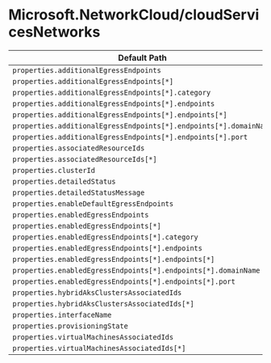 # Microsoft.NetworkCloud/cloudServicesNetworks

| Default Path | Alias |
|---|---|
| `properties.additionalEgressEndpoints` | `Microsoft.NetworkCloud/cloudServicesNetworks/additionalEgressEndpoints` |
| `properties.additionalEgressEndpoints[*]` | `Microsoft.NetworkCloud/cloudServicesNetworks/additionalEgressEndpoints[*]` |
| `properties.additionalEgressEndpoints[*].category` | `Microsoft.NetworkCloud/cloudServicesNetworks/additionalEgressEndpoints[*].category` |
| `properties.additionalEgressEndpoints[*].endpoints` | `Microsoft.NetworkCloud/cloudServicesNetworks/additionalEgressEndpoints[*].endpoints` |
| `properties.additionalEgressEndpoints[*].endpoints[*]` | `Microsoft.NetworkCloud/cloudServicesNetworks/additionalEgressEndpoints[*].endpoints[*]` |
| `properties.additionalEgressEndpoints[*].endpoints[*].domainName` | `Microsoft.NetworkCloud/cloudServicesNetworks/additionalEgressEndpoints[*].endpoints[*].domainName` |
| `properties.additionalEgressEndpoints[*].endpoints[*].port` | `Microsoft.NetworkCloud/cloudServicesNetworks/additionalEgressEndpoints[*].endpoints[*].port` |
| `properties.associatedResourceIds` | `Microsoft.NetworkCloud/cloudServicesNetworks/associatedResourceIds` |
| `properties.associatedResourceIds[*]` | `Microsoft.NetworkCloud/cloudServicesNetworks/associatedResourceIds[*]` |
| `properties.clusterId` | `Microsoft.NetworkCloud/cloudServicesNetworks/clusterId` |
| `properties.detailedStatus` | `Microsoft.NetworkCloud/cloudServicesNetworks/detailedStatus` |
| `properties.detailedStatusMessage` | `Microsoft.NetworkCloud/cloudServicesNetworks/detailedStatusMessage` |
| `properties.enableDefaultEgressEndpoints` | `Microsoft.NetworkCloud/cloudServicesNetworks/enableDefaultEgressEndpoints` |
| `properties.enabledEgressEndpoints` | `Microsoft.NetworkCloud/cloudServicesNetworks/enabledEgressEndpoints` |
| `properties.enabledEgressEndpoints[*]` | `Microsoft.NetworkCloud/cloudServicesNetworks/enabledEgressEndpoints[*]` |
| `properties.enabledEgressEndpoints[*].category` | `Microsoft.NetworkCloud/cloudServicesNetworks/enabledEgressEndpoints[*].category` |
| `properties.enabledEgressEndpoints[*].endpoints` | `Microsoft.NetworkCloud/cloudServicesNetworks/enabledEgressEndpoints[*].endpoints` |
| `properties.enabledEgressEndpoints[*].endpoints[*]` | `Microsoft.NetworkCloud/cloudServicesNetworks/enabledEgressEndpoints[*].endpoints[*]` |
| `properties.enabledEgressEndpoints[*].endpoints[*].domainName` | `Microsoft.NetworkCloud/cloudServicesNetworks/enabledEgressEndpoints[*].endpoints[*].domainName` |
| `properties.enabledEgressEndpoints[*].endpoints[*].port` | `Microsoft.NetworkCloud/cloudServicesNetworks/enabledEgressEndpoints[*].endpoints[*].port` |
| `properties.hybridAksClustersAssociatedIds` | `Microsoft.NetworkCloud/cloudServicesNetworks/hybridAksClustersAssociatedIds` |
| `properties.hybridAksClustersAssociatedIds[*]` | `Microsoft.NetworkCloud/cloudServicesNetworks/hybridAksClustersAssociatedIds[*]` |
| `properties.interfaceName` | `Microsoft.NetworkCloud/cloudServicesNetworks/interfaceName` |
| `properties.provisioningState` | `Microsoft.NetworkCloud/cloudServicesNetworks/provisioningState` |
| `properties.virtualMachinesAssociatedIds` | `Microsoft.NetworkCloud/cloudServicesNetworks/virtualMachinesAssociatedIds` |
| `properties.virtualMachinesAssociatedIds[*]` | `Microsoft.NetworkCloud/cloudServicesNetworks/virtualMachinesAssociatedIds[*]` |

